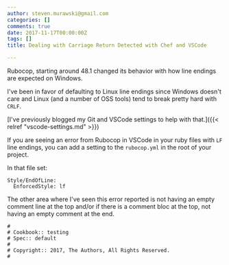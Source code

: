 ```yaml
---
author: steven.murawski@gmail.com
categories: []
comments: true
date: 2017-11-17T00:00:00Z
tags: []
title: Dealing with Carriage Return Detected with Chef and VSCode

---
```


Rubocop, starting around 48.1 changed its behavior with how line endings are expected on Windows.

I've been in favor of defaulting to Linux line endings since Windows doesn't care and Linux (and a number of OSS tools) tend to break pretty hard with `CRLF`.

[I've previously blogged my Git and VSCode settings to help with that.]({{< relref "vscode-settings.md" >}})

If you are seeing an error from Rubocop in VSCode in your ruby files with `LF` line endings, you can add a setting to the `rubocop.yml` in the root of your project.

In that file set:

```
Style/EndOfLine:
  EnforcedStyle: lf
```

The other area where I've seen this error reported is not having an empty comment line at the top and/or if there is a comment bloc at the top, not having an empty comment at the end.

```
#
# Cookbook:: testing
# Spec:: default
#
# Copyright:: 2017, The Authors, All Rights Reserved.
#

```
